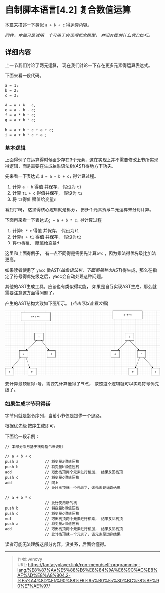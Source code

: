 # 自制脚本语言[4.2] 复合数值运算


本篇来描述一下类似 `a + b + c` 得运算内容。

*同样，本篇只是说明一个可用于实现得概念模型， 并没有提供什么优化技巧。*



## 详细内容

上一节我们讨论了两元运算， 现在我们讨论一下存在更多元素得运算表达式。

下面来看一段代码。

```plain
a = 1;
b = 2;
c = 3;

d = a + b + c;
e = a - b - c;
f = a * b + c;
g = a + b * c;

h = a + b + c + a + c;
i = a + b * c + a ;
```



### 基本逻辑

上面得例子在运算得时候至少存在3个元素，这在实现上并不需要修改上节所实现得逻辑，而是需要在生成抽象语法树(*AST*)得地方下功夫。

先来看一下表达式 `d = a + b + c;` 得计算过程。

1. 计算 `a + b` 得值 并保存， 假设为 `t1`
2. 计算 `t1 + c` 得值并保存， 假设为 `t2`
3. 将 `t2`得值 赋值给变量`d`

看到了吗， 这里得核心逻辑就是拆分， 把多个元素拆成二元运算来分别计算。

下面再来看一下表达式`g = a + b * c;` 得计算过程

1. 计算`b * c` 得值 并保存， 假设为`t1`
2. 计算`a + t1` 得值 并保存， 假设为`t2`
3. 将`t2`得值， 赋值给变量d

这里和上面得例子， 有一点不同得是需要先计算`b*c` ，因为乘法得优先级比加法更高。

如果读者使用了 `yacc` 做AST(*抽象语法树，下面都简称为AST*)得生成，那么在指定了符号得优先级之后，yacc会自动处理这种问题。  

其他的AST生成工具，应该也有类似得功能， 如果是自行实现AST生成，那么就需要注意这方面得问题了。

产生的AST结构大致如下图所示。 (*点击可以查看大图*)

![AST ](/img/program/node_a+b+c.png)

要计算最顶层得`+`号，需要先计算他得子节点， 按照这个逻辑就可以实现符号优先级了。



### 如果生成字节码得话

字节码就是指令序列，当前小节仅是提供一个思路。

根据优先级 按序生成即可。

下面给一段示例：

```plain
// 本部分采用基于栈得指令来说明

// a + b + c
push a            // 将变量a得值压栈
push b            // 将变量b得值压栈
add               // 取出栈顶两个元素进行相加， 结果放回栈顶
push c            // 将变量c得值压栈
add               // 同上
                  // 此时栈顶就一个元素了，该元素是运算结果
									
// a + b * c 
                  // 此处使用新的栈
push b            // 将变量b得值压栈
push c            // 将变量c得值压栈
mul               // 取出栈顶两个元素进行相乘， 结果放回栈顶
push a            // 将变量a得值压栈
add               // 取出栈顶两个元素进行相加， 结果放回栈顶
                  // 此时栈顶就一个元素了，该元素是运算结果
```

读者可能无法理解这部分内容，没关系，后面会懂得。

---

> 作者: Aincvy  
> URL: https://fantasyplayer.link/non-menu/self-programming-lang/%E8%87%AA%E5%88%B6%E8%84%9A%E6%9C%AC%E8%AF%AD%E8%A8%804.2-%E5%A4%8D%E5%90%88%E6%95%B0%E5%80%BC%E8%BF%90%E7%AE%97/  

